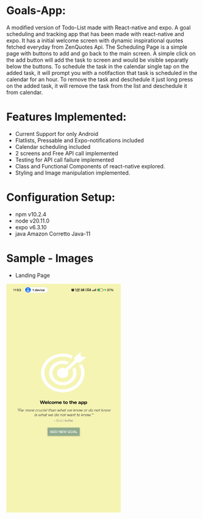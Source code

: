 # Goals-App:
A modified version of Todo-List made with React-native and expo.
A goal scheduling and tracking app that has been made with react-native and expo. It has a initial welcome screen with dynamic inspirational quotes fetched everyday from ZenQuotes Api. The Scheduling Page is a simple page with buttons to add and go back to the main screen.
A simple click on the add button will add the task to screen and would be visible separatly below the buttons. To schedule the task in the calendar single tap on the added task, it will prompt you with a notifaction that task is scheduled in the calendar for an hour.
To remove the task and deschedule it just long press on the added task, it will remove the task from the list and deschedule it from calendar.

# Features Implemented:
- Current Support for only Android
- Flatlists, Pressable and Expo-notifications included
- Calendar scheduling included
- 2 screens and Free API call implemented
- Testing for API call failure implemented
- Class and Functional Components of react-native explored.
- Styling and Image manipulation implemented.

# Configuration Setup:
- npm v10.2.4
- node v20.11.0
- expo v6.3.10
- java Amazon Corretto Java-11

# Sample - Images
- Landing Page
<img src="https://github.com/Shreyas-Kumar-S/Goals-App/blob/main/Preview%20Goals%20App/Intro%20Page.jpeg" alt="Landing Screeb" width="300" height="600">

